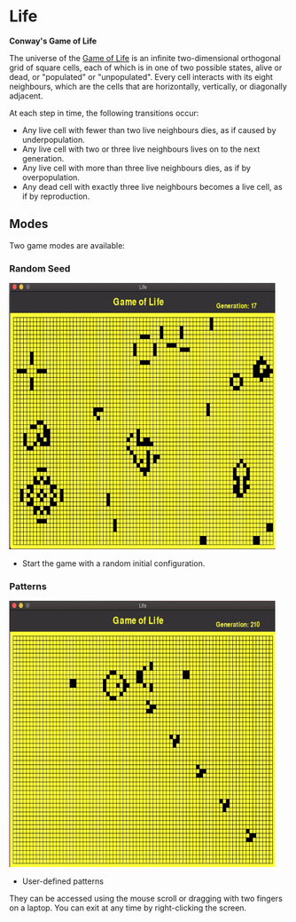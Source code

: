 # Life

**Conway's Game of Life**

The universe of the [Game of Life](https://en.wikipedia.org/wiki/Conway%27s_Game_of_Life) is an infinite two-dimensional orthogonal grid of square cells, each of which is in one
of two possible states, alive or dead, or "populated" or "unpopulated". Every cell interacts with its eight neighbours, 
which are the cells that are horizontally, vertically, or diagonally adjacent. 

At each step in time, the following transitions occur:

 - Any live cell with fewer than two live neighbours dies, as if caused by underpopulation.
 - Any live cell with two or three live neighbours lives on to the next generation.
 - Any live cell with more than three live neighbours dies, as if by overpopulation.
 - Any dead cell with exactly three live neighbours becomes a live cell, as if by reproduction.
 
## Modes

Two game modes are available:

### Random Seed
<img src="https://github.com/Drakmord2/life/blob/master/assets/images/random-seed.png" width="480" height="480" />

- Start the game with a random initial configuration.

### Patterns
<img src="https://github.com/Drakmord2/life/blob/master/assets/images/life.png" width="480" height="480" />

- User-defined patterns

 They can be accessed using the mouse scroll or dragging with two fingers on a laptop. You can exit at any time by right-clicking the screen.
